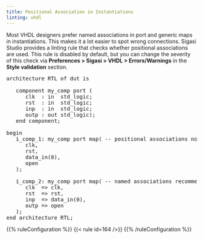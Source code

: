 ```yaml
---
title: Positional Association in Instantiations
linting: vhdl
---
```


Most VHDL designers prefer named associations in port and generic maps in instantiations. This makes it a lot easier to spot wrong connections.
Sigasi Studio provides a linting rule that checks whether positional associations are used. This rule is disabled by default, but you can change the severity of this check via **Preferences > Sigasi > VHDL > Errors/Warnings** in the **Style validation** section.

<pre>architecture RTL of dut is

   component my_comp port (
      clk  : in  std_logic;
      rst  : in  std_logic;
      inp  : in  std_logic;
      outp : out std_logic);
   end component;

begin
   i_comp_1: my_comp port map( -- positional associations not recommended
      <span class="warning">clk,</span>
      <span class="warning">rst,</span>
      <span class="warning">data_in(0),</span>
      <span class="warning">open</span>
   );

   i_comp_2: my_comp port map( -- named associations recommended
      <span class="goodcode">clk  => clk,</span>
      <span class="goodcode">rst  => rst,</span>
      <span class="goodcode">inp  => data_in(0),</span>
      <span class="goodcode">outp => open</span>
   );
end architecture RTL;</pre>

{{% ruleConfiguration %}}
{{< rule id=164 />}}
{{% /ruleConfiguration %}}
